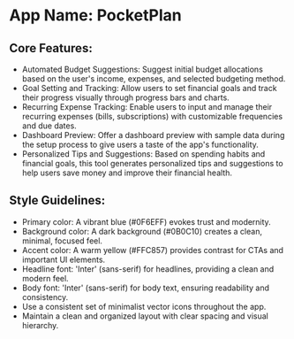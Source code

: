 # **App Name**: PocketPlan

## Core Features:

- Automated Budget Suggestions: Suggest initial budget allocations based on the user's income, expenses, and selected budgeting method.
- Goal Setting and Tracking: Allow users to set financial goals and track their progress visually through progress bars and charts.
- Recurring Expense Tracking: Enable users to input and manage their recurring expenses (bills, subscriptions) with customizable frequencies and due dates.
- Dashboard Preview: Offer a dashboard preview with sample data during the setup process to give users a taste of the app's functionality.
- Personalized Tips and Suggestions: Based on spending habits and financial goals, this tool generates personalized tips and suggestions to help users save money and improve their financial health. 

## Style Guidelines:

- Primary color: A vibrant blue (#0F6EFF) evokes trust and modernity.
- Background color: A dark background (#0B0C10) creates a clean, minimal, focused feel.
- Accent color: A warm yellow (#FFC857) provides contrast for CTAs and important UI elements.
- Headline font: 'Inter' (sans-serif) for headlines, providing a clean and modern feel.
- Body font: 'Inter' (sans-serif) for body text, ensuring readability and consistency.
- Use a consistent set of minimalist vector icons throughout the app.
- Maintain a clean and organized layout with clear spacing and visual hierarchy.